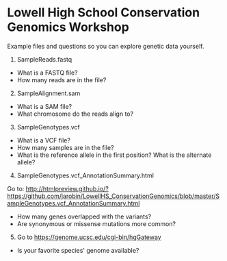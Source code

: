 # Lowell High School Conservation Genomics Workshop
Example files and questions so you can explore genetic data yourself.


1. SampleReads.fastq

  - What is a FASTQ file?
  - How many reads are in the file?


2. SampleAlignment.sam

  - What is a SAM file?
  - What chromosome do the reads align to?


3. SampleGenotypes.vcf

  - What is a VCF file?
  - How many samples are in the file?
  - What is the reference allele in the first position? What is the alternate allele?


4. SampleGenotypes.vcf_AnnotationSummary.html

 Go to: http://htmlpreview.github.io/?https://github.com/jarobin/LowellHS_ConservationGenomics/blob/master/SampleGenotypes.vcf_AnnotationSummary.html 

  - How many genes overlapped with the variants?
  - Are synonymous or missense mutations more common?
  
  
5. Go to https://genome.ucsc.edu/cgi-bin/hgGateway
  
  - Is your favorite species' genome available?
